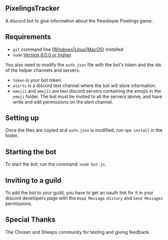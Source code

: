 ## PixelingsTracker
A discord bot to give information about the Pewdiepie Pixelings game.

## Requirements
- `git` command line ([Windows](https://git-scm.com/download/win)|[Linux](https://git-scm.com/book/en/v2/Getting-Started-Installing-Git)|[MacOS](https://git-scm.com/download/mac)) installed
- `node` [Version 8.0.0 or higher](https://nodejs.org)

You also need to modify the `auth.json` file with the bot's token and the ids of the helper channels and servers:
- `token` is your bot token.
- `alerts` is a discord text channel where the bot will store information.
- `emoji1` and `emoji2` are two discord servers containing the emojis in the `emoji` folder.
The bot must be invited to all the servers above, and have write and edit permissions on the alert channel.

## Setting up
Once the files are copied and `auth.json` is modified, run `npm install` in the folder.

## Starting the bot
To start the bot, run the command: `node bot.js`.

## Inviting to a guild
To add the bot to your guild, you have to get an oauth link for it in your discord developers page with the `Read Message History` and `Send Messages` permissions.

## Special Thanks
The Chosen and Sheeps community for testing and giving feedback.
